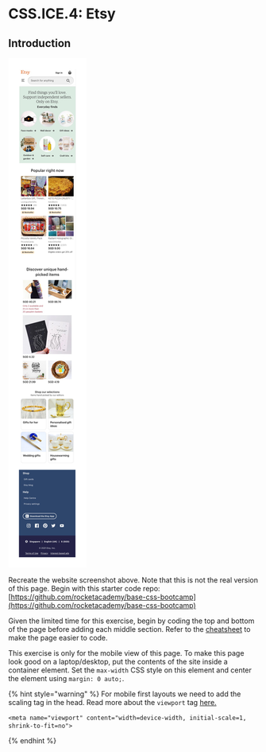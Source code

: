 # CSS.ICE.4: Etsy

## Introduction

![](../../.gitbook/assets/etsy.jpg)

Recreate the website screenshot above. Note that this is not the real version of this page. Begin with this starter code repo: [https://github.com/rocketacademy/base-css-bootcamp](https://github.com/rocketacademy/base-css-bootcamp)

Given the limited time for this exercise, begin by coding the top and bottom of the page before adding each middle section. Refer to the [cheatsheet](../css.1-basic-css/#exercise-tips-cheatsheet) to make the page easier to code.

This exercise is only for the mobile view of this page. To make this page look good on a laptop/desktop, put the contents of the site inside a container element. Set the `max-width` CSS style on this element and center the element using `margin: 0 auto;`.

{% hint style="warning" %}
For mobile first layouts we need to add the scaling tag in the head. Read more about the `viewport` tag [here.](https://developer.mozilla.org/en-US/docs/Web/HTML/Viewport\_meta\_tag)

```markup
<meta name="viewport" content="width=device-width, initial-scale=1, shrink-to-fit=no">
```
{% endhint %}
